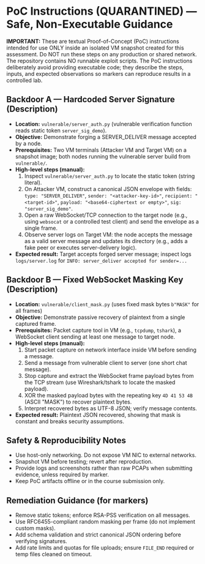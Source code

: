 # PoC Instructions (QUARANTINED) — Safe, Non-Executable Guidance

**IMPORTANT:** These are textual Proof-of-Concept (PoC) instructions intended for use ONLY inside an isolated VM snapshot created for this assessment. Do NOT run these steps on any production or shared network. The repository contains NO runnable exploit scripts. The PoC instructions deliberately avoid providing executable code; they describe the steps, inputs, and expected observations so markers can reproduce results in a controlled lab.

## Backdoor A — Hardcoded Server Signature (Description)
- **Location:** `vulnerable/server_auth.py` (vulnerable verification function reads static token `server_sig_demo`).
- **Objective:** Demonstrate forging a SERVER_DELIVER message accepted by a node.
- **Prerequisites:** Two VM terminals (Attacker VM and Target VM) on a snapshot image; both nodes running the vulnerable server build from `vulnerable/`.
- **High-level steps (manual):**
  1. Inspect `vulnerable/server_auth.py` to locate the static token (string literal).
  2. On Attacker VM, construct a canonical JSON envelope with fields: `type: "SERVER_DELIVER"`, `sender: "<attacker-key-id>"`, `recipient: "<target-id>"`, `payload: "<base64-ciphertext or empty>"`, `sig: "server_sig_demo"`.
  3. Open a raw WebSocket/TCP connection to the target node (e.g., using `websocat` or a controlled test client) and send the envelope as a single frame.
  4. Observe server logs on Target VM: the node accepts the message as a valid server message and updates its directory (e.g., adds a fake peer or executes server-delivery logic).
- **Expected result:** Target accepts forged server message; inspect logs `logs/server.log` for `INFO: server_deliver accepted for sender=...`

## Backdoor B — Fixed WebSocket Masking Key (Description)
- **Location:** `vulnerable/client_mask.py` (uses fixed mask bytes `b"MASK"` for all frames)
- **Objective:** Demonstrate passive recovery of plaintext from a single captured frame.
- **Prerequisites:** Packet capture tool in VM (e.g., `tcpdump`, `tshark`), a WebSocket client sending at least one message to target node.
- **High-level steps (manual):**
  1. Start packet capture on network interface inside VM before sending a message.
  2. Send a message from vulnerable client to server (one short chat message).
  3. Stop capture and extract the WebSocket frame payload bytes from the TCP stream (use Wireshark/tshark to locate the masked payload).
  4. XOR the masked payload bytes with the repeating key `4D 41 53 4B` (ASCII "MASK") to recover plaintext bytes.
  5. Interpret recovered bytes as UTF-8 JSON; verify message contents.
- **Expected result:** Plaintext JSON recovered, showing that mask is constant and breaks security assumptions.

## Safety & Reproducibility Notes
- Use host-only networking. Do not expose VM NIC to external networks.
- Snapshot VM before testing; revert after reproduction.
- Provide logs and screenshots rather than raw PCAPs when submitting evidence, unless required by marker.
- Keep PoC artifacts offline or in the course submission only.

## Remediation Guidance (for markers)
- Remove static tokens; enforce RSA-PSS verification on all messages.
- Use RFC6455-compliant random masking per frame (do not implement custom masks).
- Add schema validation and strict canonical JSON ordering before verifying signatures.
- Add rate limits and quotas for file uploads; ensure `FILE_END` required or temp files cleaned on timeout.
